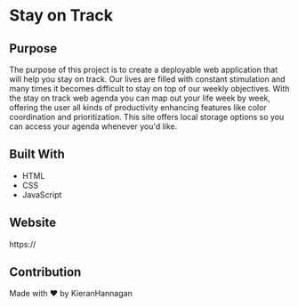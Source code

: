 # Stay on Track

## Purpose
The purpose of this project is to create a deployable web application that will help you stay on track. Our lives are filled with constant stimulation and many times it becomes difficult to stay on top of our weekly objectives. With the stay on track web agenda you can map out your life week by week, offering the user all kinds of productivity enhancing features like color coordination and prioritization. This site offers local storage options so you can access your agenda whenever you'd like.

## Built With
* HTML
* CSS
* JavaScript

## Website
https://

## Contribution
Made with ❤️ by KieranHannagan
